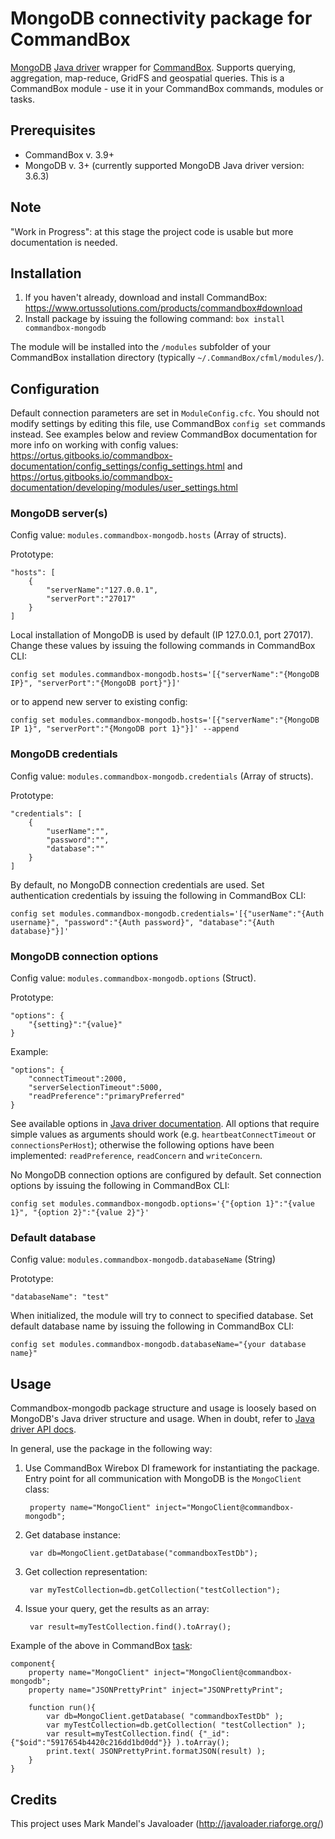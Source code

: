# MongoDB connectivity package for CommandBox
[MongoDB](https://www.mongodb.com/) [Java driver](http://mongodb.github.io/mongo-java-driver/) wrapper for [CommandBox](https://www.ortussolutions.com/products/commandbox). Supports querying, aggregation, map-reduce, GridFS and geospatial queries. This is a CommandBox module - use it in your CommandBox commands, modules or tasks.

## Prerequisites
- CommandBox v. 3.9+ 
- MongoDB v. 3+ (currently supported MongoDB Java driver version: 3.6.3)


## Note
"Work in Progress": at this stage the project code is usable but more documentation is needed.


## Installation

1. If you haven't already, download and install CommandBox: https://www.ortussolutions.com/products/commandbox#download
2. Install package by issuing the following command: `box install commandbox-mongodb`

The module will be installed into the `/modules` subfolder of your CommandBox installation directory (typically `~/.CommandBox/cfml/modules/`). 

## Configuration
Default connection parameters are set in `ModuleConfig.cfc`. You should not modify settings by editing this file, use CommandBox `config set` commands instead. See examples below and review CommandBox documentation for more info on working with config values: https://ortus.gitbooks.io/commandbox-documentation/config_settings/config_settings.html and https://ortus.gitbooks.io/commandbox-documentation/developing/modules/user_settings.html

### MongoDB server(s)
Config value: `modules.commandbox-mongodb.hosts` (Array of structs). 

Prototype:

	"hosts": [
		{
			"serverName":"127.0.0.1",
			"serverPort":"27017"
		}
	]

Local installation of MongoDB is used by default (IP 127.0.0.1, port 27017). Change these values by issuing the following commands in CommandBox CLI:

	config set modules.commandbox-mongodb.hosts='[{"serverName":"{MongoDB IP}", "serverPort":"{MongoDB port}"}]'
or to append new server to existing config:

	config set modules.commandbox-mongodb.hosts='[{"serverName":"{MongoDB IP 1}", "serverPort":"{MongoDB port 1}"}]' --append



### MongoDB credentials
Config value: `modules.commandbox-mongodb.credentials` (Array of structs).

Prototype:

	"credentials": [
		{
			"userName":"",
			"password":"",
			"database":""
		}
	]

By default, no MongoDB connection credentials are used. Set authentication credentials by issuing the following in CommandBox CLI:

	config set modules.commandbox-mongodb.credentials='[{"userName":"{Auth username}", "password":"{Auth password}", "database":"{Auth database}"}]'


### MongoDB connection options
Config value: `modules.commandbox-mongodb.options` (Struct).

Prototype:

	"options": {
		"{setting}":"{value}"
	}

Example:

	"options": {
		"connectTimeout":2000,
		"serverSelectionTimeout":5000,
		"readPreference":"primaryPreferred"
	}

See available options in [Java driver documentation](http://api.mongodb.com/java/current/com/mongodb/MongoClientOptions.Builder.html).
All options that require simple values as arguments should work (e.g. `heartbeatConnectTimeout` or `connectionsPerHost`); otherwise the following options have been implemented: `readPreference`, `readConcern` and `writeConcern`.

No MongoDB connection options are configured by default. Set connection options by issuing the following in CommandBox CLI:

	config set modules.commandbox-mongodb.options='{"{option 1}":"{value 1}", "{option 2}":"{value 2}"}'


### Default database
Config value: `modules.commandbox-mongodb.databaseName` (String)

Prototype:

	"databaseName": "test"

When initialized, the module will try to connect to specified database. Set default database name by issuing the following in CommandBox CLI:

	config set modules.commandbox-mongodb.databaseName="{your database name}"


## Usage
Commandbox-mongodb package structure and usage is loosely based on MongoDB's Java driver structure and usage. When in doubt, refer to [Java driver API docs](http://api.mongodb.com/java/current/).

In general, use the package in the following way:
1. Use CommandBox Wirebox DI framework for instantiating the package. Entry point for all communication with MongoDB is the `MongoClient` class:

		property name="MongoClient" inject="MongoClient@commandbox-mongodb";

2. Get database instance:

		var db=MongoClient.getDatabase("commandboxTestDb");

3. Get collection representation:

		var myTestCollection=db.getCollection("testCollection");

4. Issue your query, get the results as an array:

		var result=myTestCollection.find().toArray();


Example of the above in CommandBox [task](https://commandbox.ortusbooks.com/content/task-runners.html):

	component{
		property name="MongoClient" inject="MongoClient@commandbox-mongodb";
		property name="JSONPrettyPrint" inject="JSONPrettyPrint";

		function run(){
			var db=MongoClient.getDatabase( "commandboxTestDb" );
			var myTestCollection=db.getCollection( "testCollection" );
			var result=myTestCollection.find( {"_id":{"$oid":"5917654b4420c216dd1bd0dd"}} ).toArray();
			print.text( JSONPrettyPrint.formatJSON(result) );
		}
	}


## Credits
This project uses Mark Mandel's Javaloader (http://javaloader.riaforge.org/)